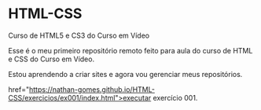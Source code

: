 # HTML-CSS
 Curso de HTML5 e CS3 do Curso em Vídeo

Esse é o meu primeiro repositório remoto feito para aula do curso de HTML e CSS do Curso em Vídeo.

Estou aprendendo a criar sites e agora vou gerenciar meus repositórios.

<a> href="https://nathan-gomes.github.io/HTML-CSS/exercicios/ex001/index.html">executar exercício 001. </a>
